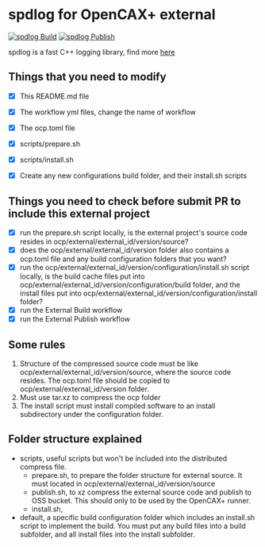 # spdlog for OpenCAX+ external

[![spdlog Build](https://github.com/OpenCAXPlus/ocpexternal_spdlog/actions/workflows/build.yml/badge.svg)](https://github.com/OpenCAXPlus/ocpexternal_spdlog/actions/workflows/build.yml)
[![spdlog Publish](https://github.com/OpenCAXPlus/ocpexternal_spdlog/actions/workflows/publish.yml/badge.svg)](https://github.com/OpenCAXPlus/ocpexternal_spdlog/actions/workflows/publish.yml)

spdlog is a fast C++ logging library, find more [here](https://github.com/gabime/spdlog)


## Things that you need to modify

- [x] This README.md file 
- [x] The workflow yml files, change the name of workflow
- [x] The ocp.toml file
- [x] scripts/prepare.sh
- [x] scripts/install.sh
- [x] Create any new configurations build folder, and their install.sh scripts



## Things you need to check before submit PR to include this external project

- [x] run the prepare.sh script locally, is the external project's source code resides in ocp/external/external_id/version/source?
- [x] does the ocp/external/external_id/version folder also contains a ocp.toml file and any build configuration folders that you want?
- [x] run the ocp/external/external_id/version/configuration/install.sh script locally, is the build cache files put into ocp/external/external_id/version/configuration/build folder, and the install files put into ocp/external/external_id/version/configuration/install folder?
- [x] run the External Build workflow
- [x] run the External Publish workflow 

## Some rules
1. Structure of the compressed source code must be like ocp/external/external_id/version/source, where the source code resides. The ocp.toml file should be copied to ocp/external/external_id/version folder.
2. Must use tar.xz to compress the ocp folder
3. The install script must install compiled software to an install subdirectory under the configuration folder.

## Folder structure explained
- scripts, useful scripts but won't be included into the distributed compress file.
    - prepare.sh, to prepare the folder structure for external source. It must located in ocp/external/external_id/version/source
    - publish.sh, to xz compress the external source code and publish to OSS bucket. This should only to be used by the OpenCAX+ runner.
    - install.sh, 
- default, a specific build configuration folder which includes an install.sh script to implement the build. You must put any build files into a build subfolder, and all install files into the install subfolder.